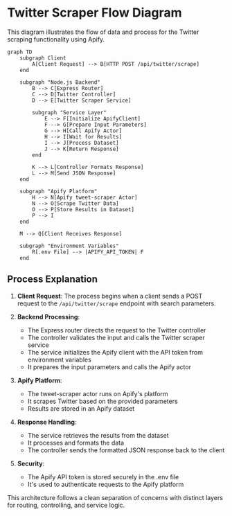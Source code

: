 # Twitter Scraper Flow Diagram

This diagram illustrates the flow of data and process for the Twitter scraping functionality using Apify.

```mermaid
graph TD
    subgraph Client
        A[Client Request] --> B[HTTP POST /api/twitter/scrape]
    end

    subgraph "Node.js Backend"
        B --> C[Express Router]
        C --> D[Twitter Controller]
        D --> E[Twitter Scraper Service]
        
        subgraph "Service Layer"
            E --> F[Initialize ApifyClient]
            F --> G[Prepare Input Parameters]
            G --> H[Call Apify Actor]
            H --> I[Wait for Results]
            I --> J[Process Dataset]
            J --> K[Return Response]
        end
        
        K --> L[Controller Formats Response]
        L --> M[Send JSON Response]
    end

    subgraph "Apify Platform"
        H --> N[Apify tweet-scraper Actor]
        N --> O[Scrape Twitter Data]
        O --> P[Store Results in Dataset]
        P --> I
    end

    M --> Q[Client Receives Response]

    subgraph "Environment Variables"
        R[.env File] --> |APIFY_API_TOKEN| F
    end
```

## Process Explanation

1. **Client Request**: The process begins when a client sends a POST request to the `/api/twitter/scrape` endpoint with search parameters.

2. **Backend Processing**:
   - The Express router directs the request to the Twitter controller
   - The controller validates the input and calls the Twitter scraper service
   - The service initializes the Apify client with the API token from environment variables
   - It prepares the input parameters and calls the Apify actor

3. **Apify Platform**:
   - The tweet-scraper actor runs on Apify's platform
   - It scrapes Twitter based on the provided parameters
   - Results are stored in an Apify dataset

4. **Response Handling**:
   - The service retrieves the results from the dataset
   - It processes and formats the data
   - The controller sends the formatted JSON response back to the client

5. **Security**:
   - The Apify API token is stored securely in the .env file
   - It's used to authenticate requests to the Apify platform

This architecture follows a clean separation of concerns with distinct layers for routing, controlling, and service logic. 